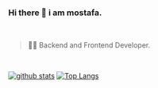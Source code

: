 <!-- @format -->

### Hi there 👋 i am mostafa.

<br />

> 🧑‍💻 Backend and Frontend Developer.

<br />

[![github stats](https://github-readme-stats.vercel.app/api?username=mst-ghi)](https://github.com/anuraghazra/github-readme-stats)
[![Top Langs](https://github-readme-stats.vercel.app/api/top-langs/?username=mst-ghi&layout=compact)](https://github.com/mst-ghi/github-readme-stats)
